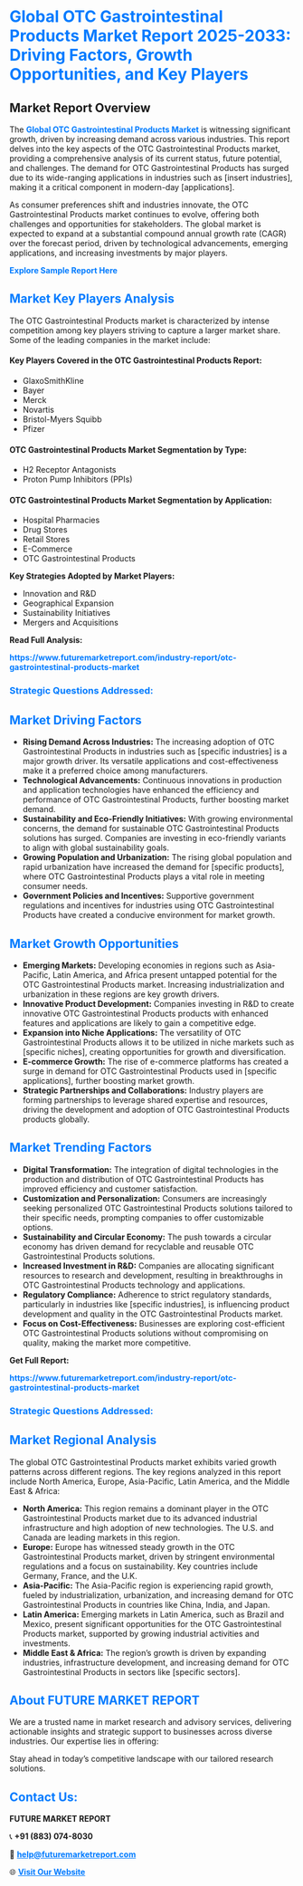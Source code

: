 <h1 style="color: #007BFF;">Global OTC Gastrointestinal Products Market Report 2025-2033: Driving Factors, Growth Opportunities, and Key Players</h1>

<section id="overview">
<h2>Market Report Overview</h2>
<p>The <a href="https://www.futuremarketreport.com/industry-report/otc-gastrointestinal-products-market" style="color: #007BFF; text-decoration: none;"><strong>Global OTC Gastrointestinal Products Market</strong></a> is witnessing significant growth, driven by increasing demand across various industries. This report delves into the key aspects of the OTC Gastrointestinal Products market, providing a comprehensive analysis of its current status, future potential, and challenges. The demand for OTC Gastrointestinal Products has surged due to its wide-ranging applications in industries such as [insert industries], making it a critical component in modern-day [applications].</p>
<p>As consumer preferences shift and industries innovate, the OTC Gastrointestinal Products market continues to evolve, offering both challenges and opportunities for stakeholders. The global market is expected to expand at a substantial compound annual growth rate (CAGR) over the forecast period, driven by technological advancements, emerging applications, and increasing investments by major players.</p>
</section>

<section id="overview">
<p><a href="https://www.futuremarketreport.com/request-sample/reportId=125781" style="color: #007BFF; text-decoration: none;"><strong>Explore Sample Report Here</strong></a></p>
</section>

<section id="key-players">
<h2 style="color: #007BFF;">Market Key Players Analysis</h2>
<p>The OTC Gastrointestinal Products market is characterized by intense competition among key players striving to capture a larger market share. Some of the leading companies in the market include:</p>
<h4>Key Players Covered in the OTC Gastrointestinal Products Report:</h4>
<ul><li>GlaxoSmithKline</li><li>Bayer</li><li>Merck</li><li>Novartis</li><li>Bristol-Myers Squibb</li><li>Pfizer</li></ul>
<h4>OTC Gastrointestinal Products Market Segmentation by Type:</h4>
<ul><li>H2 Receptor Antagonists</li><li>Proton Pump Inhibitors (PPIs)</li></ul>

<h4>OTC Gastrointestinal Products Market Segmentation by Application:</h4>
<ul><li>Hospital Pharmacies</li><li>Drug Stores</li><li>Retail Stores</li><li>E-Commerce</li><li>OTC Gastrointestinal Products</li></ul>
<p><strong>Key Strategies Adopted by Market Players:</strong></p>
<ul>
<li>Innovation and R&D</li>
<li>Geographical Expansion</li>
<li>Sustainability Initiatives</li>
<li>Mergers and Acquisitions</li>
</ul>
</section>

<section>
<p><strong>Read Full Analysis: </strong></p><a href="https://www.futuremarketreport.com/industry-report/otc-gastrointestinal-products-market" style="color: #007BFF; text-decoration: none;"><strong>https://www.futuremarketreport.com/industry-report/otc-gastrointestinal-products-market</strong></a>
<h3 style="color: #007BFF;">Strategic Questions Addressed:</h3>
</section>

<section id="driving-factors">
<h2 style="color: #007BFF;">Market Driving Factors</h2>
<ul>
<li><strong>Rising Demand Across Industries:</strong> The increasing adoption of OTC Gastrointestinal Products in industries such as [specific industries] is a major growth driver. Its versatile applications and cost-effectiveness make it a preferred choice among manufacturers.</li>
<li><strong>Technological Advancements:</strong> Continuous innovations in production and application technologies have enhanced the efficiency and performance of OTC Gastrointestinal Products, further boosting market demand.</li>
<li><strong>Sustainability and Eco-Friendly Initiatives:</strong> With growing environmental concerns, the demand for sustainable OTC Gastrointestinal Products solutions has surged. Companies are investing in eco-friendly variants to align with global sustainability goals.</li>
<li><strong>Growing Population and Urbanization:</strong> The rising global population and rapid urbanization have increased the demand for [specific products], where OTC Gastrointestinal Products plays a vital role in meeting consumer needs.</li>
<li><strong>Government Policies and Incentives:</strong> Supportive government regulations and incentives for industries using OTC Gastrointestinal Products have created a conducive environment for market growth.</li>
</ul>
</section>

<section id="growth-opportunities">
<h2 style="color: #007BFF;">Market Growth Opportunities</h2>
<ul>
<li><strong>Emerging Markets:</strong> Developing economies in regions such as Asia-Pacific, Latin America, and Africa present untapped potential for the OTC Gastrointestinal Products market. Increasing industrialization and urbanization in these regions are key growth drivers.</li>
<li><strong>Innovative Product Development:</strong> Companies investing in R&D to create innovative OTC Gastrointestinal Products products with enhanced features and applications are likely to gain a competitive edge.</li>
<li><strong>Expansion into Niche Applications:</strong> The versatility of OTC Gastrointestinal Products allows it to be utilized in niche markets such as [specific niches], creating opportunities for growth and diversification.</li>
<li><strong>E-commerce Growth:</strong> The rise of e-commerce platforms has created a surge in demand for OTC Gastrointestinal Products used in [specific applications], further boosting market growth.</li>
<li><strong>Strategic Partnerships and Collaborations:</strong> Industry players are forming partnerships to leverage shared expertise and resources, driving the development and adoption of OTC Gastrointestinal Products products globally.</li>
</ul>
</section>

<section id="trending-factors">
<h2 style="color: #007BFF;">Market Trending Factors</h2>
<ul>
<li><strong>Digital Transformation:</strong> The integration of digital technologies in the production and distribution of OTC Gastrointestinal Products has improved efficiency and customer satisfaction.</li>
<li><strong>Customization and Personalization:</strong> Consumers are increasingly seeking personalized OTC Gastrointestinal Products solutions tailored to their specific needs, prompting companies to offer customizable options.</li>
<li><strong>Sustainability and Circular Economy:</strong> The push towards a circular economy has driven demand for recyclable and reusable OTC Gastrointestinal Products solutions.</li>
<li><strong>Increased Investment in R&D:</strong> Companies are allocating significant resources to research and development, resulting in breakthroughs in OTC Gastrointestinal Products technology and applications.</li>
<li><strong>Regulatory Compliance:</strong> Adherence to strict regulatory standards, particularly in industries like [specific industries], is influencing product development and quality in the OTC Gastrointestinal Products market.</li>
<li><strong>Focus on Cost-Effectiveness:</strong> Businesses are exploring cost-efficient OTC Gastrointestinal Products solutions without compromising on quality, making the market more competitive.</li>
</ul>
</section>

<section>
<p><strong>Get Full Report: </strong></p><a href="https://www.futuremarketreport.com/industry-report/otc-gastrointestinal-products-market" style="color: #007BFF; text-decoration: none;"><strong>https://www.futuremarketreport.com/industry-report/otc-gastrointestinal-products-market</strong></a>
<h3 style="color: #007BFF;">Strategic Questions Addressed:</h3>
</section>


<section id="regional-analysis">
<h2 style="color: #007BFF;">Market Regional Analysis</h2>
<p>The global OTC Gastrointestinal Products market exhibits varied growth patterns across different regions. The key regions analyzed in this report include North America, Europe, Asia-Pacific, Latin America, and the Middle East & Africa:</p>
<ul>
<li><strong>North America:</strong> This region remains a dominant player in the OTC Gastrointestinal Products market due to its advanced industrial infrastructure and high adoption of new technologies. The U.S. and Canada are leading markets in this region.</li>
<li><strong>Europe:</strong> Europe has witnessed steady growth in the OTC Gastrointestinal Products market, driven by stringent environmental regulations and a focus on sustainability. Key countries include Germany, France, and the U.K.</li>
<li><strong>Asia-Pacific:</strong> The Asia-Pacific region is experiencing rapid growth, fueled by industrialization, urbanization, and increasing demand for OTC Gastrointestinal Products in countries like China, India, and Japan.</li>
<li><strong>Latin America:</strong> Emerging markets in Latin America, such as Brazil and Mexico, present significant opportunities for the OTC Gastrointestinal Products market, supported by growing industrial activities and investments.</li>
<li><strong>Middle East & Africa:</strong> The region’s growth is driven by expanding industries, infrastructure development, and increasing demand for OTC Gastrointestinal Products in sectors like [specific sectors].</li>
</ul>
</section>

<footer>
<h2 style="color: #007BFF;">About FUTURE MARKET REPORT</h2>
<p>We are a trusted name in market research and advisory services, delivering actionable insights and strategic support to businesses across diverse industries. Our expertise lies in offering:</p>

<p>Stay ahead in today’s competitive landscape with our tailored research solutions.</p>

<h2 style="color: #007BFF;">Contact Us:</h2>
<p><strong>FUTURE MARKET REPORT</strong></p>
<p>📞 <strong>+91 (883) 074-8030</strong></p>
<p>📧 <strong><a href="mailto:help@futuremarketreport.com" style="color: #007BFF;">help@futuremarketreport.com</a></strong></p>
<p>🌐 <strong><a href="https://www.futuremarketreport.com/" style="color: #007BFF;">Visit Our Website</a></strong></p>
</footer>